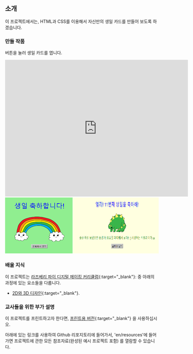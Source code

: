 ## 소개

이 프로젝트에서는, HTML과 CSS를 이용해서 자신만의 생일 카드를 만들어 보도록 하겠습니다.

### 만들 작품

버튼을 눌러 생일 카드를 엽니다.

<div class="trinket">
  <iframe src="https://trinket.io/embed/html/e996dc0380?outputOnly=true&start=result" width="600" height="450" frameborder="0" marginwidth="0" marginheight="0" allowfullscreen>
  </iframe>
  <img src="images/birthday-final.png">
</div>

### 배울 지식

이 프로젝트는 [라즈베리 파이 디지털 메이킹 커리큘럼](http://rpf.io/curriculum){:target="_blank"}: 중 아래의 과정에 있는 요소들을 다룹니다.

+ [2D와 3D 디자인](https://www.raspberrypi.org/curriculum/design/creator){:target="_blank"}.

### 교사들을 위한 부가 설명

이 프로젝트를 프린트하고자 한다면, [프린트용 버전](https://projects.raspberrypi.org/en/projects/happy-birthday/print){:target="_blank"} 을 사용하십시오.

아래에 있는 링크를 사용하여 Github 리포지토리에 들어가서, 'en/resources'에 들어가면 프로젝트에 관한 모든 참조자료(완성된 예시 프로젝트 포함) 를 열람할 수 있습니다.